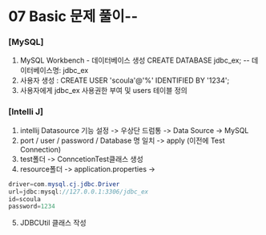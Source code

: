 # 07 Basic 문제 풀이--
### [MySQL]
1. MySQL Workbench - 데이터베이스 생성 CREATE DATABASE jdbc_ex; -- 데이터베이스명: jdbc_ex  
2. 사용자 생성 : CREATE USER 'scoula'@'%' IDENTIFIED BY '1234';  
3. 사용자에게 jdbc_ex 사용권한 부여 및 users 테이블 정의

### [Intelli J]
1. intellij Datasource 기능 설정 -> 우상단 드럼통 -> Data Source -> MySQL
2. port / user / password / Database 명 일치  -> apply (이전에 Test Connection)
3. test폴더 -> ConncetionTest클래스 생성
4. resource폴더 -> application.properties ->
```java
driver=com.mysql.cj.jdbc.Driver
url=jdbc:mysql://127.0.0.1:3306/jdbc_ex
id=scoula
password=1234
```
5. JDBCUtil 클래스 작성

